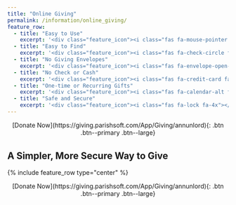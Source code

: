 ```yaml
---
title: "Online Giving"
permalink: /information/online_giving/
feature_row:
  - title: "Easy to Use"
    excerpt: '<div class="feature_icon"><i class="fas fa-mouse-pointer fa-4x"></i></div>Just choose the fund you want to donate to and enter the amount.'
  - title: "Easy to Find"
    excerpt: '<div class="feature_icon"><i class="fas fa-check-circle fa-4x"></i></div>Click on the [“Donate” Button](https://giving.parishsoft.com/App/Giving/annunlord) located at the top of the Church Website and it will take you to the giving portal.'
  - title: "No Giving Envelopes"
    excerpt: '<div class="feature_icon"><i class="fas fa-envelope-open-text fa-4x"></i></div>Giving online means no giving envelope expense for the parish!'
  - title: "No Check or Cash"
    excerpt: '<div class="feature_icon"><i class="fas fa-credit-card fa-4x"></i></div>No need to write a check or make sure you have cash before attending Mass.'
  - title: "One-time or Recurring Gifts"
    excerpt: '<div class="feature_icon"><i class="fas fa-calendar-alt fa-4x"></i></div>You can make a one-time gift or make the gift recurring on a weekly, monthly, quarterly or yearly basis.'
  - title: "Safe and Secure"
    excerpt: '<div class="feature_icon"><i class="fas fa-lock fa-4x"></i></div>It’s a safe and secure way to donate to the church.'
---
```


<div style="text-align: center; margin-bottom: 2rem;" markdown="1">
[Donate Now](https://giving.parishsoft.com/App/Giving/annunlord){: .btn .btn--primary .btn--large}
</div>

## A Simpler, More Secure Way to Give

{% include feature_row type="center" %}

<div style="text-align: center;" markdown="1">
[Donate Now](https://giving.parishsoft.com/App/Giving/annunlord){: .btn .btn--primary .btn--large}
</div>
